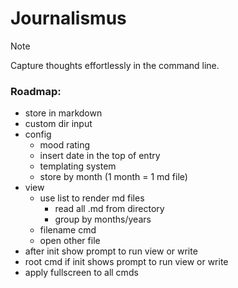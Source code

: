 # Journalismus
> [!NOTE]
> Capture thoughts effortlessly in the command line.

### Roadmap:
- store in markdown
- custom dir input
- config
    - mood rating
    - insert date in the top of entry
    - templating system
    - store by month (1 month = 1 md file)
- view
  - use list to render md files
    - read all .md from directory
    - group by months/years
  - filename cmd
  - open other file
- after init show prompt to run view or write
- root cmd if init shows prompt to run view or write
- apply fullscreen to all cmds